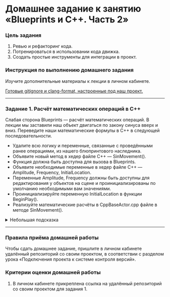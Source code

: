 # Домашнее задание к занятию «Blueprints и С++. Часть 2»

### Цель задания

1. Ревью и рефакторинг кода.
2. Потренироваться в использовании кода движка.
3. Создать простые инструменты для интеграции в проект.

### Инструкция по выполнению домашнего задания

Изучите дополнительные материалы к лекции в личном кабинете.

[Готовые gitignore и clang-format, настроенные под наш проект.](https://github.com/netology-code/pue-homeworks/blob/main/04/Lessons4.zip)

------

### Задание 1. Расчёт математических операций в С++

Cлабая сторона Blueprints — расчёт математических операций. В лекции мы заставили наш объект двигаться по закону синуса вверх и вниз. Переведите наши математические формулы в С++ в следующей последовательности.

* Удалите всю логику и переменные, связанные с проведёнными ранее операциями, из нашего блюпринтового наследника.
* Объявите новый метод в хедер файле С++ — SinMovement().
* Функция должна быть доступна для вызова в Blueprints.
* Объявите необходимые переменные в хедер файле С++ — Amplitude, Frequency, InitialLocation.
* Переменные Amplitude, Frequency должны быть доступны для редактирования у объектов на сцене и проинициализированы по умолчанию необходимыми вам значениями.
* Проинициализируйте переменную InitialLocation в функции BeginPlay().
* Реализуйте математические расчёты в CppBaseActor.срр файле в методе SinMovement().

<details>

<summary>Небольшая подсказка</summary>


Чтобы обратиться к расчёту синуса в коде, нужно воспользоваться специальной структурой, которая называется FMath. Она хранит различные математические и тригонометрические выражения.

* Скомпилируйте свой код. Запустите проект и вызовите свою функцию в Event Graph в событии Event Tick. 

Вы подготовили простейший инструмент, который может использовать любой желающий (геймдизайнеры, художники и т. д.), даже не знакомый с языком С++. Проверьте, что переменные Amplitude, Frequency доступны к редактированию у объектов A_CppBase на уровне.

</details>

------

### Правила приёма домашней работы

Чтобы сдать домашнее задание, пришлите в личном кабинете удалённый репозиторий со своим проектом, в соответствии с разделом урока «Подключения проекта к системе контроля версий».

### Критерии оценки домашней работы

1. В личном кабинете прикреплена ссылка на удалённый репозиторий со своим проектом для задания 1.


